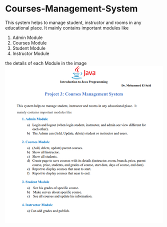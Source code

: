 # Courses-Management-System

This system helps to manage student, instructor and rooms in any educational place. It mainly contains important modules like 
1. Admin Module
2. Courses Module
3. Student Module
4. Instructor Module

the details of each Module in the image
![othello](https://github.com/ahmednaser7897/Courses-Management-System/blob/main/Courses%20Management%20System.png)

